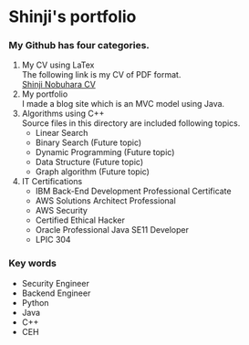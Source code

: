 # Shinji's portfolio

### My Github has four categories.
1. My CV using LaTex  
   The following link is my CV of PDF format.  
  [Shinji Nobuhara CV](https://github.com/nobu1/portfolio/blob/main/CurriculumVitae/CV_main_ShinjiNobuhara.pdf)
2. My portfolio  
   I made a blog site which is an MVC model using Java.  
3. Algorithms using C++  
   Source files in this directory are included following topics.  
   - Linear Search
   - Binary Search (Future topic)
   - Dynamic Programming (Future topic)
   - Data Structure (Future topic) 
   - Graph algorithm (Future topic)
4. IT Certifications  
   - IBM Back-End Development Professional Certificate  
   - AWS Solutions Architect Professional
   - AWS Security
   - Certified Ethical Hacker
   - Oracle Professional Java SE11 Developer
   - LPIC 304

### Key words
- Security Engineer
- Backend Engineer
- Python
- Java
- C++
- CEH 
